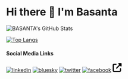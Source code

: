 # Hi there 👋 I'm Basanta

![BASANTA's GitHub Stats](https://github-readme-stats.vercel.app/api?username=basantakakoti&theme=default&show_icons=true)

[![Top Langs](https://github-readme-stats.vercel.app/api/top-langs/?username=basantakakoti&layout=compact)](https://github.com/basantakakoti/github-readme-stats)

#### Social Media Links

<!-- display the social media buttons in your README -->

[![linkedin][1.1]][1] 
[![bluesky][2.1]][2] 
[![twitter][3.1]][3] 
[![facebook][4.1]][4] 
[![website][5.1]][5]

<!-- links to social media icons -->

[1.1]: [https://static.licdn.com/sc/h/413gphjmquu9edbn2negq413a](https://static.licdn.com/sc/h/2if24wp7oqlodqdlgei1n1520)

[2.1]: https://bsky.app/static/favicon-32x32.png

[3.1]: https://abs.twimg.com/favicons/twitter.3.ico

[4.1]: https://static.xx.fbcdn.net/rsrc.php/yv/r/B8BxsscfVBr.ico

[5.1]: https://raw.githubusercontent.com/basantakakoti/basantakakoti/95f53b123644b4545b59e470e59059d607cb23c0/Icons/up-right-from-square.svg

<!-- links to My social media accounts -->

[1]: https://www.linkedin.com/in/basantakakoti

[2]: https://bsky.app/profile/basantakakoti.bsky.social

[3]: https://twitter.com/bkakoti07

[4]: https://www.facebook.com/bkakoti07

[5]: https://www.scisdom.com


